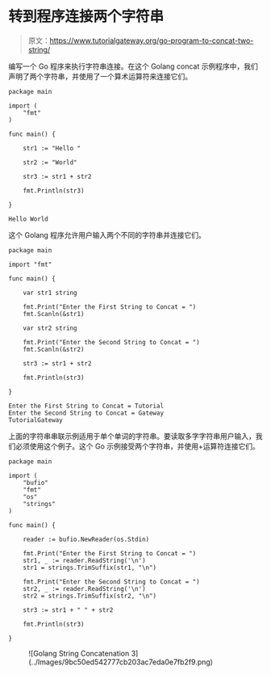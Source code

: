 # 转到程序连接两个字符串

> 原文：<https://www.tutorialgateway.org/go-program-to-concat-two-string/>

编写一个 Go 程序来执行字符串连接。在这个 Golang concat 示例程序中，我们声明了两个字符串，并使用了一个算术运算符来连接它们。

```
package main

import (
    "fmt"
)

func main() {

    str1 := "Hello "

    str2 := "World"

    str3 := str1 + str2

    fmt.Println(str3)

}
```

```
Hello World
```

这个 Golang 程序允许用户输入两个不同的字符串并连接它们。

```
package main

import "fmt"

func main() {

    var str1 string

    fmt.Print("Enter the First String to Concat = ")
    fmt.Scanln(&str1)

    var str2 string

    fmt.Print("Enter the Second String to Concat = ")
    fmt.Scanln(&str2)

    str3 := str1 + str2

    fmt.Println(str3)

}
```

```
Enter the First String to Concat = Tutorial
Enter the Second String to Concat = Gateway
TutorialGateway
```

上面的字符串串联示例适用于单个单词的字符串。要读取多字字符串用户输入，我们必须使用这个例子。这个 Go 示例接受两个字符串，并使用+运算符连接它们。

```
package main

import (
    "bufio"
    "fmt"
    "os"
    "strings"
)

func main() {

    reader := bufio.NewReader(os.Stdin)

    fmt.Print("Enter the First String to Concat = ")
    str1, _ := reader.ReadString('\n')
    str1 = strings.TrimSuffix(str1, "\n")

    fmt.Print("Enter the Second String to Concat = ")
    str2, _ := reader.ReadString('\n')
    str2 = strings.TrimSuffix(str2, "\n")

    str3 := str1 + " " + str2

    fmt.Println(str3)

}
```

<figure class="wp-block-image size-large">![Golang String Concatenation 3](../Images/9bc50ed542777cb203ac7eda0e7fb2f9.png)</figure>